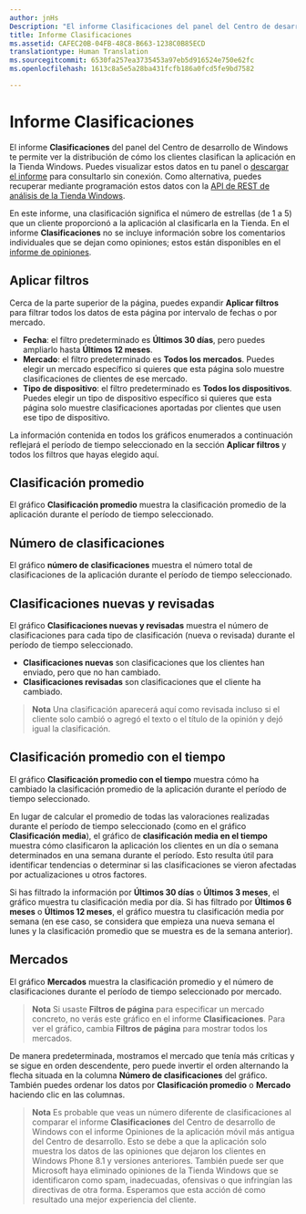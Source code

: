```yaml
---
author: jnHs
Description: "El informe Clasificaciones del panel del Centro de desarrollo de Windows te permite ver la distribución de cómo los clientes clasifican la aplicación en la Tienda Windows."
title: Informe Clasificaciones
ms.assetid: CAFEC20B-04FB-48C8-B663-1238C0B85ECD
translationtype: Human Translation
ms.sourcegitcommit: 6530fa257ea3735453a97eb5d916524e750e62fc
ms.openlocfilehash: 1613c8a5e5a28ba431fcfb186a0fcd5fe9bd7582

---
```


# Informe Clasificaciones


El informe **Clasificaciones** del panel del Centro de desarrollo de Windows te permite ver la distribución de cómo los clientes clasifican la aplicación en la Tienda Windows. Puedes visualizar estos datos en tu panel o [descargar el informe](download-analytic-reports.md) para consultarlo sin conexión. Como alternativa, puedes recuperar mediante programación estos datos con la [API de REST de análisis de la Tienda Windows](../monetize/access-analytics-data-using-windows-store-services.md).

En este informe, una clasificación significa el número de estrellas (de 1 a 5) que un cliente proporcionó a la aplicación al clasificarla en la Tienda. En el informe **Clasificaciones** no se incluye información sobre los comentarios individuales que se dejan como opiniones; estos están disponibles en el [informe de opiniones](reviews-report.md).

## Aplicar filtros


Cerca de la parte superior de la página, puedes expandir **Aplicar filtros** para filtrar todos los datos de esta página por intervalo de fechas o por mercado.

-   **Fecha**: el filtro predeterminado es **Últimos 30 días**, pero puedes ampliarlo hasta **Últimos 12 meses**.
-   **Mercado**: el filtro predeterminado es **Todos los mercados**. Puedes elegir un mercado específico si quieres que esta página solo muestre clasificaciones de clientes de ese mercado.
-   **Tipo de dispositivo**: el filtro predeterminado es **Todos los dispositivos**. Puedes elegir un tipo de dispositivo específico si quieres que esta página solo muestre clasificaciones aportadas por clientes que usen ese tipo de dispositivo.

La información contenida en todos los gráficos enumerados a continuación reflejará el período de tiempo seleccionado en la sección **Aplicar filtros** y todos los filtros que hayas elegido aquí.

## Clasificación promedio


El gráfico **Clasificación promedio** muestra la clasificación promedio de la aplicación durante el período de tiempo seleccionado.

## Número de clasificaciones


El gráfico **número de clasificaciones** muestra el número total de clasificaciones de la aplicación durante el período de tiempo seleccionado.

## Clasificaciones nuevas y revisadas


El gráfico **Clasificaciones nuevas y revisadas** muestra el número de clasificaciones para cada tipo de clasificación (nueva o revisada) durante el período de tiempo seleccionado.

-   **Clasificaciones nuevas** son clasificaciones que los clientes han enviado, pero que no han cambiado.
-   **Clasificaciones revisadas** son clasificaciones que el cliente ha cambiado.

>**Nota**  Una clasificación aparecerá aquí como revisada incluso si el cliente solo cambió o agregó el texto o el título de la opinión y dejó igual la clasificación.

## Clasificación promedio con el tiempo


El gráfico **Clasificación promedio con el tiempo** muestra cómo ha cambiado la clasificación promedio de la aplicación durante el período de tiempo seleccionado.

En lugar de calcular el promedio de todas las valoraciones realizadas durante el período de tiempo seleccionado (como en el gráfico **Clasificación media**), el gráfico de **clasificación media en el tiempo** muestra cómo clasificaron la aplicación los clientes en un día o semana determinados en una semana durante el período. Esto resulta útil para identificar tendencias o determinar si las clasificaciones se vieron afectadas por actualizaciones u otros factores.

Si has filtrado la información por **Últimos 30 días** o **Últimos 3 meses**, el gráfico muestra tu clasificación media por día. Si has filtrado por **Últimos 6 meses** o **Últimos 12 meses**, el gráfico muestra tu clasificación media por semana (en ese caso, se considera que empieza una nueva semana el lunes y la clasificación promedio que se muestra es de la semana anterior).

## Mercados


El gráfico **Mercados** muestra la clasificación promedio y el número de clasificaciones durante el período de tiempo seleccionado por mercado.

> **Nota**  Si usaste **Filtros de página** para especificar un mercado concreto, no verás este gráfico en el informe **Clasificaciones**. Para ver el gráfico, cambia **Filtros de página** para mostrar todos los mercados.

De manera predeterminada, mostramos el mercado que tenía más críticas y se sigue en orden descendente, pero puede invertir el orden alternando la flecha situada en la columna **Número de clasificaciones** del gráfico. También puedes ordenar los datos por **Clasificación promedio** o **Mercado** haciendo clic en las columnas.

> **Nota**  Es probable que veas un número diferente de clasificaciones al comparar el informe **Clasificaciones** del Centro de desarrollo de Windows con el informe Opiniones de la aplicación móvil más antigua del Centro de desarrollo. Esto se debe a que la aplicación solo muestra los datos de las opiniones que dejaron los clientes en Windows Phone 8.1 y versiones anteriores. También puede ser que Microsoft haya eliminado opiniones de la Tienda Windows que se identificaron como spam, inadecuadas, ofensivas o que infringían las directivas de otra forma. Esperamos que esta acción dé como resultado una mejor experiencia del cliente.

 

 



<!--HONumber=Aug16_HO3-->


